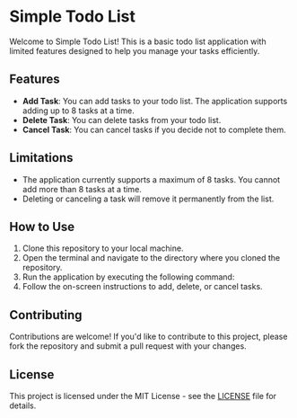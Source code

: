 # Simple Todo List

Welcome to Simple Todo List! This is a basic todo list application with limited features designed to help you manage your tasks efficiently.

## Features

- **Add Task**: You can add tasks to your todo list. The application supports adding up to 8 tasks at a time.
- **Delete Task**: You can delete tasks from your todo list.
- **Cancel Task**: You can cancel tasks if you decide not to complete them.



## Limitations

- The application currently supports a maximum of 8 tasks. You cannot add more than 8 tasks at a time.
- Deleting or canceling a task will remove it permanently from the list.

## How to Use

1. Clone this repository to your local machine.
2. Open the terminal and navigate to the directory where you cloned the repository.
3. Run the application by executing the following command:
4. Follow the on-screen instructions to add, delete, or cancel tasks.

## Contributing

Contributions are welcome! If you'd like to contribute to this project, please fork the repository and submit a pull request with your changes.

## License

This project is licensed under the MIT License - see the [LICENSE](LICENSE) file for details.

